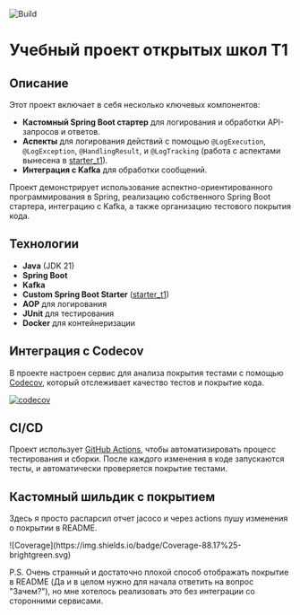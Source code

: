 ![Build](https://github.com/W4NTER/t1/actions/workflows/t1.yml/badge.svg)

# Учебный проект открытых школ T1

## Описание

Этот проект включает в себя несколько ключевых компонентов:

- **Кастомный Spring Boot стартер** для логирования и обработки API-запросов и ответов.
- **Аспекты** для логирования действий с помощью `@LogExecution`, `@LogException`, `@HandlingResult`, и `@LogTracking` (работа с аспектами вынесена в [starter_t1](https://github.com/W4NTER/starter_t1)).
- **Интеграция с Kafka** для обработки сообщений.

Проект демонстрирует использование аспектно-ориентированного программирования в Spring, реализацию собственного Spring Boot стартера, интеграцию с Kafka, а также организацию тестового покрытия кода.

## Технологии

- **Java** (JDK 21)
- **Spring Boot**
- **Kafka**
- **Custom Spring Boot Starter** ([starter_t1](https://github.com/W4NTER/starter_t1))
- **AOP** для логирования
- **JUnit** для тестирования
- **Docker** для контейнеризации


## Интеграция с Codecov

В проекте настроен сервис для анализа покрытия тестами с помощью [Codecov](https://codecov.io/), который отслеживает качество тестов и покрытие кода.

[![codecov](https://codecov.io/gh/W4NTER/t1/graph/badge.svg)](https://codecov.io/gh/W4NTER/t1)

## CI/CD

Проект использует [GitHub Actions](https://github.com/W4NTER/t1/actions), чтобы автоматизировать процесс тестирования и сборки. После каждого изменения в коде запускаются тесты, и автоматически проверяется покрытие тестами.

## Кастомный шильдик с покрытием

Здесь я просто распарсил отчет jacoco и через actions пушу изменения о покрытии в README.

<!-- COVERAGE_BADGE --> ![Coverage](https://img.shields.io/badge/Coverage-88.17%25-brightgreen.svg)

P.S. Очень странный и достаточно плохой способ отображать покрытие в README (Да и в целом нужно для начала ответить на вопрос "Зачем?"), но мне хотелось реализовать это без интеграции со сторонними сервисами.

